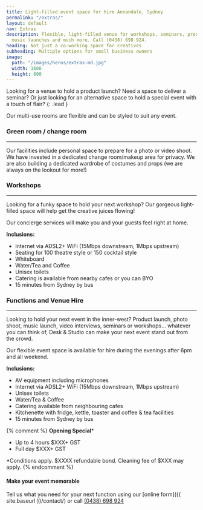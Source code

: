 ```yaml
---
title: Light-filled event space for hire Annandale, Sydney
permalink: "/extras/"
layout: default
nav: Extras
description: Flexible, light-filled venue for workshops, seminars, product launches,
  music launches and much more. Call (0438) 698 924.
heading: Not just a co-working space for creatives
subheading: Multiple options for small business owners
image:
  path: "/images/heros/extras-md.jpg"
  width: 1600
  height: 600
---
```


Looking for a venue to hold a product launch? Need a space to deliver a seminar? Or just looking for an alternative space to hold a special event with a touch of flair?
{: .lead }

Our multi-use rooms are flexible and can be styled to suit any event.

### Green room / change room

---

Our facilities include personal space to prepare for a photo or video shoot. We have invested in a dedicated change room/makeup area for privacy. We are also building a dedicated wardrobe of costumes and props (we are always on the lookout for more!)

### Workshops

---

Looking for a funky space to hold your next workshop? Our gorgeous light-filled space will help get the creative juices flowing!

Our concierge services will make you and your guests feel right at home.

**Inclusions:**

- Internet via ADSL2+ WiFi (15Mbps downstream, 1Mbps upstream)
- Seating for 100 theatre style or 150 cocktail style
- Whiteboard
- Water/Tea and Coffee
- Unisex toilets
- Catering is available from nearby cafes or you can BYO 
- 15 minutes from Sydney by bus

### Functions and Venue Hire

---

Looking to hold your next event in the inner-west? Product launch, photo shoot, music launch, video interviews, seminars or workshops&hellip; whatever you can think of, Desk &amp; Studio can make your next event stand out from the crowd. 
  
Our flexible event space is available for hire during the evenings after 6pm and all weekend.
  
**Inclusions:**

- AV equipment including microphones
- Internet via ADSL2+ WiFi (15Mbps downstream, 1Mbps upstream)
- Unisex toilets
- Water/Tea &amp; Coffee
- Catering available from neighbouring cafes
- Kitchenette with fridge, kettle, toaster and coffee &amp; tea facilities
- 15 minutes from Sydney by bus

{% comment %}
**Opening Special***

- Up to 4 hours $XXX+ GST
- Full day $XXX+ GST

*Conditions apply. $XXXX refundable bond. Cleaning fee of $XXX may apply.
{% endcomment %}

#### Make your event memorable

Tell us what you need for your next function using our [online form]({{ site.baseurl }}/contact/) or call [(0438) 698 924](tel:0438698924)
